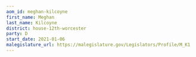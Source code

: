 ```yaml
---
aom_id: meghan-kilcoyne
first_name: Meghan
last_name: Kilcoyne
district: house-12th-worcester
party: D
start_date: 2021-01-06
malegislature_url: https://malegislature.gov/Legislators/Profile/M_K1
---
```

